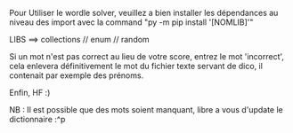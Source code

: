 Pour Utiliser le wordle solver, veuillez a bien installer les dépendances au niveau des import avec la command "py -m pip install '[NOMLIB]'" 

LIBS ==> collections // enum // random

Si un mot n'est pas correct au lieu de votre score, entrez le mot 'incorrect', cela enlevera définitivement le mot du fichier texte servant de dico, il contenait par exemple des prénoms.

Enfin, HF :)

NB : Il est possible que des mots soient manquant, libre a vous d'update le dictionnaire :^p
